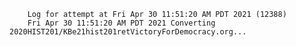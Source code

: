         Log for attempt at Fri Apr 30 11:51:20 AM PDT 2021 (12388)
        Fri Apr 30 11:51:20 AM PDT 2021 Converting 2020HIST201/KBe21hist201retVictoryForDemocracy.org...
